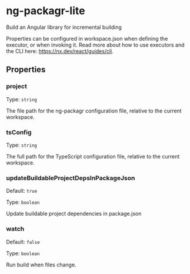 # ng-packagr-lite

Build an Angular library for incremental building

Properties can be configured in workspace.json when defining the executor, or when invoking it.
Read more about how to use executors and the CLI here: https://nx.dev/react/guides/cli.

## Properties

### project

Type: `string`

The file path for the ng-packagr configuration file, relative to the current workspace.

### tsConfig

Type: `string`

The full path for the TypeScript configuration file, relative to the current workspace.

### updateBuildableProjectDepsInPackageJson

Default: `true`

Type: `boolean`

Update buildable project dependencies in package.json

### watch

Default: `false`

Type: `boolean`

Run build when files change.
